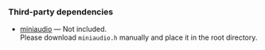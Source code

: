 ﻿### Third-party dependencies

- [miniaudio](https://github.com/mackron/miniaudio) — Not included.  
  Please download `miniaudio.h` manually and place it in the root directory.
